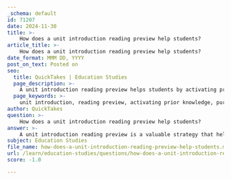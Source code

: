 ```yaml
---
_schema: default
id: 71207
date: 2024-11-30
title: >-
    How does a unit introduction reading preview help students?
article_title: >-
    How does a unit introduction reading preview help students?
date_format: MMM DD, YYYY
post_on_text: Posted on
seo:
  title: QuickTakes | Education Studies
  page_description: >-
    A unit introduction reading preview helps students by activating prior knowledge, setting a reading purpose, improving comprehension, identifying key points, enhancing engagement, and facilitating collaborative learning.
  page_keywords: >-
    unit introduction, reading preview, activating prior knowledge, purpose for reading, improving comprehension, identifying key points, enhancing engagement, collaborative learning, academic performance
author: QuickTakes
question: >-
    How does a unit introduction reading preview help students?
answer: >-
    A unit introduction reading preview is a valuable strategy that helps students in several ways:\n\n1. **Activating Prior Knowledge**: By previewing the text, students can activate their existing knowledge about the topic. This process encourages them to think about what they already know, which can enhance their understanding and retention of new information.\n\n2. **Setting Purpose for Reading**: When students skim the introduction, headings, and subheadings, they can formulate questions about the text that they hope to answer as they read. This sets a clear purpose for their reading, making it more focused and engaging.\n\n3. **Improving Comprehension**: Previewing allows students to make predictions about the content, which can improve their comprehension. By anticipating what they will learn, they are more likely to engage with the material actively.\n\n4. **Identifying Key Points**: A preview helps students identify key points and concepts that will be discussed in the text. Understanding these points beforehand can guide their reading and help them to concentrate on important information.\n\n5. **Enhancing Engagement**: Engaging in a preview activity, such as discussing illustrations or key terms, can make the reading experience more interactive and less monotonous. This active involvement can lead to better retention of the material.\n\n6. **Facilitating Collaborative Learning**: In a collaborative setting, students can share their predictions and questions with peers, fostering a deeper discussion about the text and enhancing their analytical skills.\n\nOverall, a unit introduction reading preview equips students with the tools they need to approach their reading assignments with confidence and purpose, ultimately leading to improved academic performance and a more profound understanding of the material.
subject: Education Studies
file_name: how-does-a-unit-introduction-reading-preview-help-students.md
url: /learn/education-studies/questions/how-does-a-unit-introduction-reading-preview-help-students
score: -1.0

---
```


&nbsp;